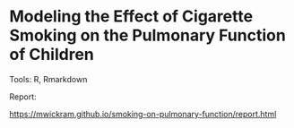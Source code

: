 # Modeling the Effect of Cigarette Smoking on the Pulmonary Function of Children

Tools: R, Rmarkdown

Report:

https://mwickram.github.io/smoking-on-pulmonary-function/report.html
